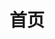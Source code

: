 ---
home: true
icon: home
title: 首页
heroImage: /logo.svg
heroText: eview云服务平台
tagline: 为您提供eview gps设备接入服务，增值服务
actions:
  - text: Evmars
    link: /zh/evmars/
    type: primary

  - text: Smart-Locator
    link: /zh/smartlocator/

  - text: 咔啾
    link: /zh/katchu/

features:
  - title: Evmars
    icon: markdown
    details: Evmars是一个设备接入管理平台，帮助您管理eview gps设备。它基于物联网基础平台，能够提供各种api，能帮助你快速建立相关业务系统。
    link: /zh/evmars

  - title: Smart-Locator
    icon: slides
    details: Smart-Locator是个人定位器管理平台。它由硬件设备、软件服务和数据管理系统三部分组成，用户可以通过手机APP或网页端实时查看目标的位置和轨迹，也可以设置围栏、报警等功能。
    link: /zh/smartlocator/

  - title: 咔啾
    icon: layout
    details: 咔啾是一个宠物设备管理平台。它提供各种与宠物有关的服务，如宠物医疗保健、宠物饲养建议、宠物寄养、宠物训练、宠物配对、宠物用品销售等
    link: /zh/katchu/

  
copyright: false
footer: 版权所有 © 2023-present eviewgps
---